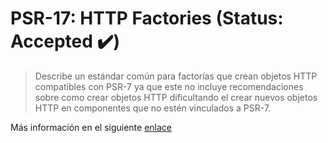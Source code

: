 # PSR-17: HTTP Factories (Status: Accepted ✔️)
> Describe un estándar común para factorías que crean objetos HTTP compatibles con PSR-7 ya que este no incluye recomendaciones sobre como crear objetos HTTP dificultando el crear nuevos objetos HTTP en componentes que no estén vinculados a PSR-7.

Más información en el siguiente [enlace](https://www.php-fig.org/psr/psr-17/meta/)
